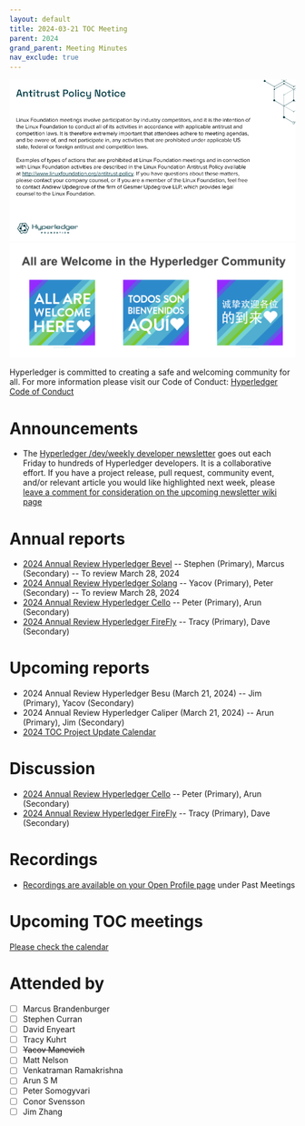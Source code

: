 ```yaml
---
layout: default
title: 2024-03-21 TOC Meeting
parent: 2024
grand_parent: Meeting Minutes
nav_exclude: true
---
```


![Antitrust Policy Notice](../images/antitrust-policy-notice.png "Antitrust Policy Notice")
![All are Welcome in the Hyperledger Community](../images/all-are-welcome.png "All are Welcome in the Hyperledger Community")

Hyperledger is committed to creating a safe and welcoming community for all. For more information please visit our Code of Conduct: [Hyperledger Code of Conduct](https://toc.hyperledger.org/governing-documents/code-of-conduct.html)

# Announcements
* The [Hyperledger /dev/weekly developer newsletter](https://wiki.hyperledger.org/pages/viewpage.action?pageId=39618905) goes out each Friday to hundreds of Hyperledger developers. It is a collaborative effort. If you have a project release, pull request, community event, and/or relevant article you would like highlighted next week, please [leave a comment for consideration on the upcoming newsletter wiki page](https://wiki.hyperledger.org/display/DR/2024)

# Annual reports
* [2024 Annual Review Hyperledger Bevel](https://github.com/hyperledger/toc/pull/224) -- Stephen (Primary), Marcus (Secondary) -- To review March 28, 2024
* [2024 Annual Review Hyperledger Solang](https://github.com/hyperledger/toc/pull/228) -- Yacov (Primary), Peter (Secondary) -- To review March 28, 2024
* [2024 Annual Review Hyperledger Cello](https://github.com/hyperledger/toc/pull/223) -- Peter (Primary), Arun (Secondary)
* [2024 Annual Review Hyperledger FireFly](https://github.com/hyperledger/toc/pull/222) -- Tracy (Primary), Dave (Secondary)

# Upcoming reports
* 2024 Annual Review Hyperledger Besu (March 21, 2024) -- Jim (Primary), Yacov (Secondary)
* 2024 Annual Review Hyperledger Caliper (March 21, 2024) -- Arun (Primary), Jim (Secondary)
* [2024 TOC Project Update Calendar](../../project-reports/2024/2024-updates.md)

# Discussion
* [2024 Annual Review Hyperledger Cello](https://github.com/hyperledger/toc/pull/223) -- Peter (Primary), Arun (Secondary)
* [2024 Annual Review Hyperledger FireFly](https://github.com/hyperledger/toc/pull/222) -- Tracy (Primary), Dave (Secondary)

# Recordings
* [Recordings are available on your Open Profile page](https://openprofile.dev/my-meetings) under Past Meetings

# Upcoming TOC meetings
[Please check the calendar](https://lists.hyperledger.org/g/toc/calendar)

# Attended by

* [ ] Marcus Brandenburger
* [ ] Stephen Curran
* [ ] David Enyeart
* [ ] Tracy Kuhrt
* [ ] ~~Yacov Manevich~~
* [ ] Matt Nelson
* [ ] Venkatraman Ramakrishna
* [ ] Arun S M
* [ ] Peter Somogyvari
* [ ] Conor Svensson
* [ ] Jim Zhang
